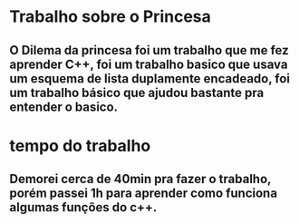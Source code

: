 # Trabalho sobre o Princesa
## O Dilema da princesa foi um trabalho que me fez aprender C++, foi um trabalho basico que usava um esquema  de lista duplamente encadeado, foi um trabalho básico que ajudou bastante pra entender o basico.
# tempo do trabalho
## Demorei cerca de 40min pra fazer o trabalho, porém passei 1h para aprender como funciona algumas funções do c++.
	
